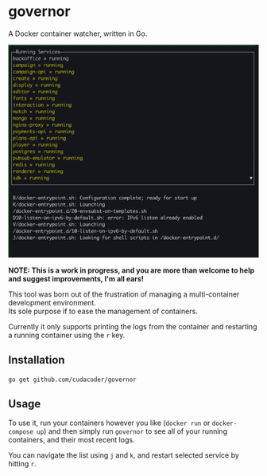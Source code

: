 # governor

A Docker container watcher, written in Go.

![Governor Demo](demo.gif)

**NOTE: This is a work in progress, and you are more than welcome to help and suggest improvements, I'm all ears!**

This tool was born out of the frustration of managing a multi-container development environment.  
Its sole purpose if to ease the management of containers.

Currently it only supports printing the logs from the container and restarting a running container using the `r` key.

## Installation

```
go get github.com/cudacoder/governor
```

## Usage

To use it, run your containers however you like (`docker run` or `docker-compose up`) and then simply run `governor` 
to see all of your running containers, and their most recent logs.

You can navigate the list using `j` and `k`, and restart selected service by hitting `r`.
